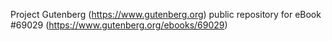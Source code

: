 Project Gutenberg (https://www.gutenberg.org) public repository for eBook #69029 (https://www.gutenberg.org/ebooks/69029)
